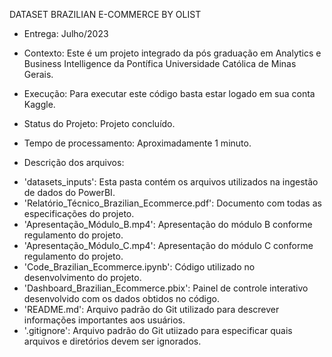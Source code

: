 DATASET BRAZILIAN E-COMMERCE BY OLIST

* Entrega:
Julho/2023

* Contexto:
Este é um projeto integrado da pós graduação em Analytics e Business Intelligence da Pontífica Universidade Católica de Minas Gerais.

* Execução:
Para executar este código basta estar logado em sua conta Kaggle. 

* Status do Projeto:
Projeto concluído.

* Tempo de processamento:
Aproximadamente 1 minuto.


* Descrição dos arquivos:
- 'datasets_inputs': Esta pasta contém os arquivos utilizados na ingestão de dados do PowerBI.
- 'Relatório_Técnico_Brazilian_Ecommerce.pdf': Documento com todas as especificações do projeto.
- 'Apresentação_Módulo_B.mp4': Apresentação do módulo B conforme regulamento do projeto.
- 'Apresentação_Módulo_C.mp4': Apresentação do módulo C conforme regulamento do projeto.
- 'Code_Brazilian_Ecommerce.ipynb': Código utilizado no desenvolvimento do projeto.
- 'Dashboard_Brazilian_Ecommerce.pbix': Painel de controle interativo desenvolvido com os dados obtidos no código.
- 'README.md': Arquivo padrão do Git utilizado para descrever informações importantes aos usuários.
- '.gitignore': Arquivo padrão do Git utiizado para especificar quais arquivos e diretórios devem ser ignorados.
